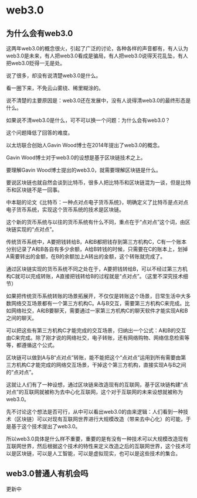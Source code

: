 web3.0
============
## 为什么会有web3.0

这两年web3.0的概念很火，引起了广泛的讨论，各种各样的声音都有，有人认为web3.0是未来，有人把web3.0看成是骗局，有人把web3.0说得天花乱坠，有人把web3.0贬得一无是处。

说了很多，却没有说清楚web3.0是什么。

看一圈下来，不免云山雾绕、稀里糊涂的。

说不清楚的主要原因是：web3.0还在发展中，没有人说得清web3.0的最终形态是什么。

如果说不清web3.0是什么，可不可以换一个问题：为什么会有web3.0？

这个问题降低了回答的难度。

以太坊联合创始人Gavin Wood博士在2014年提出了web3.0的概念。

Gavin Wood博士对于web3.0的设想是基于区块链技术之上。

要理解Gavin Wood博士提出的web3.0，就需要理解区块链是什么。

要说区块链也就自然会谈到比特币，很多人把比特币和区块链混为一谈，但是比特币和区块链不是一回事。

中本聪的论文《比特币：一种点对点电子货币系统》，明确定义了比特币是点对点电子货币系统，实现这个货币系统的技术是区块链。

这个新的货币系统与以往的货币系统有什么不同，重点在于“点对点”这个词，由区块链实现的“点对点”。

传统货币系统中，A要把钱转给B，A和B都把钱存到第三方机构C，C有一个账本分别记录了A和B各自有多少余额，A给B转钱的时候，只需要在C的账本上，划掉A需要转出的金额，在B的余额加上A转出的金额，这个转账就完成了。

通过区块链实现的货币系统不同之处在于，A要把钱转给B，可以不经过第三方机构C就可以完成转账，A直接把钱转给B的过程就是“点对点”。（这里不深究技术细节）

如果把传统货币系统转账的场景拓展开，不仅仅是转账这个场景，日常生活中大多数网络交互场景都有一个第三方机构C。A与B交互，需要第三方机构C来完成。比如网络社交，A和B要聊天，需要通过一家第三方机构C的聊天软件才能实现A和B之间的聊天。

可以把这些有第三方机构C才能完成的交互场景，归纳出一个公式：A和B的交互由C来完成。除了刚才说的网络社交，电子转账，还有网络购物、网络信息检索等等，都遵循这个公式。

区块链可以做到A与B“点对点”转账，能不能把这个“点对点”运用到所有需要由第三方机构C才能完成的网络交互场景，干掉这个第三方机构，直接实现A与B之间的“点对点”。

这就让人们有了一种设想，通过区块链来改造现有的互联网，基于区块链构建“点对点”的互联网就被称为去中心化互联网，这个对于互联网的未来设想就被称为web3.0。

先不讨论这个想法是否可行，从中可以看出web3.0的由来逻辑：人们看到一种技术（区块链）可以对现有互联网世界进行大规模改造（带来去中心化）的可能，于是基于这个技术提出了web3.0。

所以web3.0具体是什么样不重要，重要的是有没有一种技术可以大规模改造现有互联网世界，然后根据这个技术的特性来定义改造之后的互联网世界，这个技术可以是区块链，可以是人工智能，可以是虚拟现实，也可以是这些技术的集合。

## web3.0普通人有机会吗

更新中
     